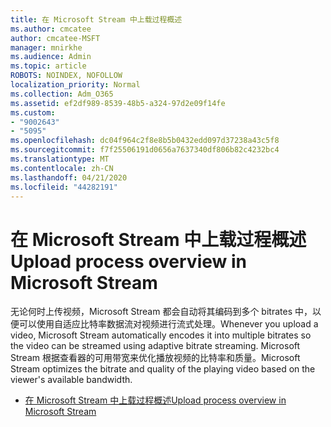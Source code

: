 ```yaml
---
title: 在 Microsoft Stream 中上载过程概述
ms.author: cmcatee
author: cmcatee-MSFT
manager: mnirkhe
ms.audience: Admin
ms.topic: article
ROBOTS: NOINDEX, NOFOLLOW
localization_priority: Normal
ms.collection: Adm_O365
ms.assetid: ef2df989-8539-48b5-a324-97d2e09f14fe
ms.custom:
- "9002643"
- "5095"
ms.openlocfilehash: dc04f964c2f8e8b5b0432edd097d37238a43c5f8
ms.sourcegitcommit: f7f25506191d0656a7637340df806b82c4232bc4
ms.translationtype: MT
ms.contentlocale: zh-CN
ms.lasthandoff: 04/21/2020
ms.locfileid: "44282191"
---
```

# <a name="upload-process-overview-in-microsoft-stream"></a><span data-ttu-id="403db-102">在 Microsoft Stream 中上载过程概述</span><span class="sxs-lookup"><span data-stu-id="403db-102">Upload process overview in Microsoft Stream</span></span>

<span data-ttu-id="403db-103">无论何时上传视频，Microsoft Stream 都会自动将其编码到多个 bitrates 中，以便可以使用自适应比特率数据流对视频进行流式处理。</span><span class="sxs-lookup"><span data-stu-id="403db-103">Whenever you upload a video, Microsoft Stream automatically encodes it into multiple bitrates so the video can be streamed using adaptive bitrate streaming.</span></span> <span data-ttu-id="403db-104">Microsoft Stream 根据查看器的可用带宽来优化播放视频的比特率和质量。</span><span class="sxs-lookup"><span data-stu-id="403db-104">Microsoft Stream optimizes the bitrate and quality of the playing video based on the viewer's available bandwidth.</span></span>

- [<span data-ttu-id="403db-105">在 Microsoft Stream 中上载过程概述</span><span class="sxs-lookup"><span data-stu-id="403db-105">Upload process overview in Microsoft Stream</span></span>](https://docs.microsoft.com/stream/upload-process-overview)
